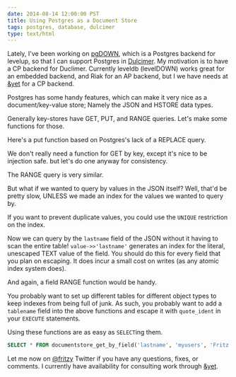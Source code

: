 ```yaml
---
date: 2014-08-14 12:00:00 PST
title: Using Postgres as a Document Store
tags: postgres, database, dulcimer
type: text/html
---
```


Lately, I've been working on [pgDOWN](https://github.com/fritzy/pgdown), which is a Postgres backend for levelup, so that I can support Postgres in [Dulcimer](https://github.com/fritzy/Dulcimer).
My motivation is to have a CP backend for Duclimer.
Currently leveldb (levelDOWN) works great for an embedded backend, and Riak for an AP backend, but I we have needs at [&yet](https://andyet.com) for a CP backend.

Postgres has some handy features, which can make it very nice as a document/key-value store;
Namely the JSON and HSTORE data types.

<script src="https://gist.github.com/fritzy/7f7716d11bb51a059d88.js?file=create_documentstore.sql"></script>

Generally key-stores have GET, PUT, and RANGE queries. Let's make some functions for those.

Here's a put function based on Postgres's lack of a REPLACE query.

<script src="https://gist.github.com/fritzy/7f7716d11bb51a059d88.js?file=documentstore_put.sql"></script>

We don't really need a function for GET by key, except it's nice to be injection safe.
but let's do one anyway for consistency.

<script src="https://gist.github.com/fritzy/7f7716d11bb51a059d88.js?file=documentstore_get_by_key.sql"></script>

The RANGE query is very similar.

<script src="https://gist.github.com/fritzy/7f7716d11bb51a059d88.js?file=documentstore_key_range.sql"></script>

But what if we wanted to query by values in the JSON itself?
Well, that'd be pretty slow, UNLESS we made an index for the values we wanted to query by.

<script src="https://gist.github.com/fritzy/7f7716d11bb51a059d88.js?file=documentstore_create_index.sql"></script>

If you want to prevent duplicate values, you could use the `UNIQUE` restriction on the index.

<script src="https://gist.github.com/fritzy/7f7716d11bb51a059d88.js?file=documentstore_create_unique_index.sql"></script>

Now we can query by the `lastname` field of the JSON without it having to scan the entire table!
`value->>'lastname'` generates an index for the literal, unescaped TEXT value of the field.
You should do this for every field that you plan on escaping.
It does incur a small cost on writes (as any atomic index system does).

<script src="https://gist.github.com/fritzy/7f7716d11bb51a059d88.js?file=documentstore_get_by_field.sql"></script>

And again, a field RANGE function would be handy.

<script src="https://gist.github.com/fritzy/7f7716d11bb51a059d88.js?file=documentstore_range_by_field.sql"></script>

You probably want to set up different tables for different object types to keep indexes from being full of junk.
As such, you probably want to add a `tablename` field into the above functions and escape it with `quote_ident` in your `EXECUTE` statements.

Using these functions are as easy as `SELECT`ing them.

```sql
SELECT * FROM documentstore_get_by_field('lastname', 'myusers', 'Fritz', 10);
```

Let me now on [@fritzy](http://twitter.com/fritzy) Twitter if you have any questions, fixes, or comments.
I currently have availability for consulting work through [&yet](https://andyet.com).
